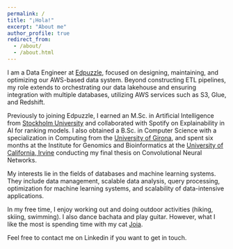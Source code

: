 ```yaml
---
permalink: /
title: "¡Hola!"
excerpt: "About me"
author_profile: true
redirect_from: 
  - /about/
  - /about.html
---
```


I am a Data Engineer at [Edpuzzle](https://edpuzzle.com/), focused on designing, maintaining, and optimizing our AWS-based data system. Beyond constructing ETL pipelines, my role extends to orchestrating our data lakehouse and ensuring integration with multiple databases, utilizing AWS services such as S3, Glue, and Redshift.
 
Previously to joining Edpuzzle, I earned an M.Sc. in Artificial Intelligence from [Stockholm University](https://www.su.se/cmlink/stockholm-university) and collaborated with Spotify on Explainability in AI for ranking models. I also obtained a B.Sc. in Computer Science with a specialization in Computing from the [University of Girona](https://www.udg.edu/en/), and spent six months at the Institute for Genomics and Bioinformatics at the [University of California, Irvine](https://uci.edu/) conducting my final thesis on Convolutional Neural Networks. 

My interests lie in the fields of databases and machine learning systems. They include data management, scalable data analysis, query processing, optimization for machine learning systems, and scalability of data-intensive applications.

In my free time, I enjoy working out and doing outdoor activities (hiking, skiing, swimming). I also dance bachata and play guitar. However, what I like the most is spending time with my cat [Joia](https://lauragalera.github.io/personal/joia).  

Feel free to contact me on Linkedin if you want to get in touch.
